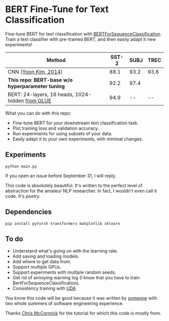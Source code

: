 # BERT Fine-Tune for Text Classification

Fine-tune BERT for text classification with [BERTForSequenceClassification](https://huggingface.co/transformers/model_doc/bert.html).
Train a text classifier with pre-trained BERT, and then easily adapt it new experiments!

| Method | SST-2 | SUBJ | TREC |
|--------|-------|------|------|
| CNN [(Yoon Kim, 2014)](https://arxiv.org/pdf/1408.5882.pdf) | 88.1 | 93.2 | 93.6 | 
| **This repo: BERT-base w/o hyperparameter tuning** | 92.2 | 97.4 |
| BERT: 24-layers, 16 heads, 1024-hidden [from GLUE](https://gluebenchmark.com/leaderboard) | 94.9 | -- | -- |

What you can do with this repo:
- Fine-tune BERT for your downstream text classification task.
- Plot training loss and validation accuracy.
- Run experiments for using subsets of your data.
- Easily adapt it to your own experiments, with minimal changes. 

## Experiments
```
python main.py
```

If you open an issue before September 31, I will reply.

This code is absolutely beautiful. It's written to the perfect level of abstraction for the amateur NLP researcher. In fact, I wouldn't even call it code. It's *poetry*. 

## Dependencies
```
pip install pytorch transformers matplotlib sklearn
```

## To do
- Understand what's going on with the learning rate.
- Add saving and loading models.
- Add where to get data from.
- Support multiple GPUs.
- Support experiments with multiple random seeds.
- Get rid of annoying warning log (I know that you have to train BertForSequenceClassification).
- Consistency training with [UDA](https://github.com/SanghunYun/UDA_pytorch)

You know this code will be good because it was written by [someone](https://jasonwei20.github.io/) with two whole summers of software engineering experience.

Thanks [Chris McCormick](https://mccormickml.com/2019/07/22/BERT-fine-tuning/) for the tutorial for which this code is mostly from. 